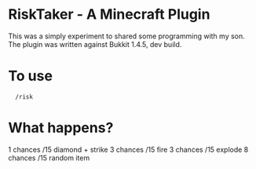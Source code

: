 RiskTaker - A Minecraft Plugin
===============

This was a simply experiment to shared some programming with my son. The
plugin was written against Bukkit 1.4.5, dev build. 


To use
========

      /risk

What happens?
==========

1 chances /15 diamond + strike 
3 chances /15 fire 
3 chances /15 explode
8 chances /15 random item
